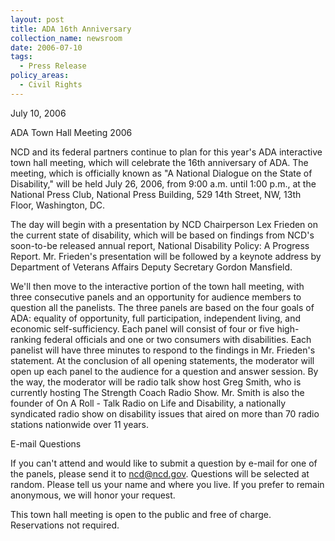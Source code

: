 ```yaml
---
layout: post
title: ADA 16th Anniversary
collection_name: newsroom
date: 2006-07-10
tags:
  - Press Release
policy_areas:
  - Civil Rights
---
```


July 10, 2006

ADA Town Hall Meeting 2006

NCD and its federal partners continue to plan for this year's ADA interactive town hall meeting, which will celebrate the 16th anniversary of ADA. The meeting, which is officially known as "A National Dialogue on the State of Disability," will be held July 26, 2006, from 9:00 a.m. until 1:00 p.m., at the National Press Club, National Press Building, 529 14th Street, NW, 13th Floor, Washington, DC.

The day will begin with a presentation by NCD Chairperson Lex Frieden on the current state of disability, which will be based on findings from NCD's soon-to-be released annual report, National Disability Policy: A Progress Report. Mr. Frieden's presentation will be followed by a keynote address by Department of Veterans Affairs Deputy Secretary Gordon Mansfield.

We'll then move to the interactive portion of the town hall meeting, with three consecutive panels and an opportunity for audience members to question all the panelists. The three panels are based on the four goals of ADA: equality of opportunity, full participation, independent living, and economic self-sufficiency. Each panel will consist of four or five high-ranking federal officials and one or two consumers with disabilities. Each panelist will have three minutes to respond to the findings in Mr. Frieden's statement. At the conclusion of all opening statements, the moderator will open up each panel to the audience for a question and answer session. By the way, the moderator will be radio talk show host Greg Smith, who is currently hosting The Strength Coach Radio Show. Mr. Smith is also the founder of On A Roll - Talk Radio on Life and Disability, a nationally syndicated radio show on disability issues that aired on more than 70 radio stations nationwide over 11 years.

E-mail Questions

If you can't attend and would like to submit a question by e-mail for one of the panels, please send it to [ncd@ncd.gov](mailto:ncd@ncd.gov). Questions will be selected at random. Please tell us your name and where you live. If you prefer to remain anonymous, we will honor your request.

This town hall meeting is open to the public and free of charge. Reservations not required.

<!--EndFragment-->
